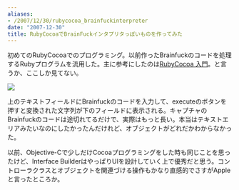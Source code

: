```yaml
---
aliases:
- /2007/12/30/rubycocoa_brainfuckinterpreter
date: "2007-12-30"
title: RubyCocoaでBrainFuckインタプリタっぽいものを作ってみた
---
```

初めてのRubyCocoaでのプログラミング。以前作ったBrainfuckのコードを処理するRubyプログラムを流用した。主に参考にしたのは<a href="http://limechat.net/rubycocoa/tutorial/">RubyCocoa 入門</a>。と言うか、ここしか見てない。

<img src="http://farm3.static.flickr.com/2055/2148748886_48f93983a6.jpg?v=0"/>

上のテキストフィールドにBrainfuckのコードを入力して、executeのボタンを押すと変換された文字列が下のフィールドに表示される。キャプチャのBrainfuckのコードは途切れてるだけで、実際はもっと長い。本当はテキストエリアみたいなのにしたかったんだけれど、オブジェクトがどれだかわからなかった。

以前、Objective-Cで少しだけCocoaプログラミングをした時も同じことを思ったけど、Interface BuilderはやっぱりUIを設計していく上で優秀だと思う。コントローラクラスとオブジェクトを関連づける操作もかなり直感的でさすがAppleと言ったところか。